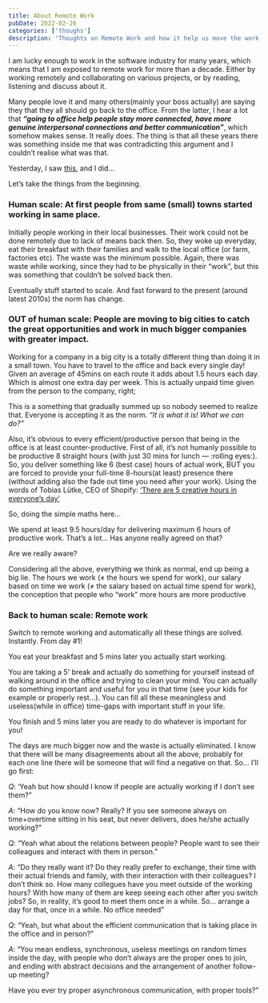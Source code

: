 ```yaml
---
title: About Remote Work
pubDate: 2022-02-26
categories: ['thoughs']
description: 'Thoughts on Remote Work and how it help us move the work & life back to human scale'
---
```


I am lucky enough to work in the software industry for many years, which means that I am exposed to remote work for more than a decade. Either by working remotely and collaborating on various projects, or by reading, listening and discuss about it.

Many people love it and many others(mainly your boss actually) are saying they that they all should go back to the office. From the latter, I hear a lot that _**“going to office help people stay more connected, have more genuine interpersonal connections and better communication”**_, which somehow makes sense. It really does. The thing is that all these years there was something inside me that was contradicting this argument and I couldn’t realise what was that.

Yesterday, I saw [this](https://www.youtube.com/watch?v=aQSxPzafO_k), and I did…

Let’s take the things from the beginning.

### Human scale: At first people from same (small) towns started working in same place.

Initially people working in their local businesses. Their work could not be done remotely due to lack of means back then. So, they woke up everyday, eat their breakfast with their families and walk to the local office (or farm, factories etc). The waste was the minimum possible. Again, there was waste while working, since they had to be physically in their “work”, but this was something that couldn’t be solved back then.

Eventually stuff started to scale. And fast forward to the present (around latest 2010s) the norm has change.

### OUT of human scale: People are moving to big cities to catch the great opportunities and work in much bigger companies with greater impact.

Working for a company in a big city is a totally different thing than doing it in a small town. You have to travel to the office and back every single day! Given an average of 45mins on each route it adds about 1.5 hours each day. Which is almost one extra day per week. This is actually unpaid time given from the person to the company, right;

This is a something that gradually summed up so nobody seemed to realize that. Everyone is accepting it as the norm. _“It is what it is! What we can do?”_

Also, it’s obvious to every efficient/productive person that being in the office is at least counter-productive. First of all, it’s not humanly possible to be productive 8 straight hours (with just 30 mins for lunch — :rolling eyes:). So, you deliver something like 6 (best case) hours of actual work, BUT you are forced to provide your full-time 8-hours(at least) presence there (without adding also the fade out time you need after your work). Using the words of Tobias Lütke, CEO of Shopify: [‘There are 5 creative hours in everyone’s day’](https://www.cnbc.com/2019/12/26/shopify-ceo-you-dont-have-to-work-80-hours-a-week-to-be-successful.html)

So, doing the simple maths here…

We spend at least 9.5 hours/day for delivering maximum 6 hours of productive work.
That’s a lot… Has anyone really agreed on that?

Are we really aware?

Considering all the above, everything we think as normal, end up being a big lie. The hours we work (≠ the hours we spend for work), our salary based on time we work (≠ the salary based on actual time spend for work), the conception that people who “work” more hours are more productive

### Back to human scale: Remote work

Switch to remote working and automatically all these things are solved. Instantly. From day #1!

You eat your breakfast and 5 mins later you actually start working.

You are taking a 5' break and actually do something for yourself instead of walking around in the office and trying to clean your mind. You can actually do something important and useful for you in that time (see your kids for example or properly rest…). You can fill all these meaningless and useless(while in office) time-gaps with important stuff in your life.

You finish and 5 mins later you are ready to do whatever is important for you!

The days are much bigger now and the waste is actually eliminated.
I know that there will be many disagreements about all the above, probably for each one line there will be someone that will find a negative on that.
So… I’ll go first:

_Q_: ‘Yeah but how should I know if people are actually working if I don’t see them?”

_A_: “How do you know now? Really? If you see someone always on time+overtime sitting in his seat, but never delivers, does he/she actually working?”

_Q_: “Yeah what about the relations between people? People want to see their colleagues and interact with them in person.”

_A_: “Do they really want it? Do they really prefer to exchange, their time with their actual friends and family, with their interaction with their colleagues? I don’t think so. How many collegues have you meet outside of the working hours? With how many of them are keep seeing each other after you switch jobs? So, in reality, it’s good to meet them once in a while. So… arrange a day for that, once in a while. No office needed”

_Q_: “Yeah, but what about the efficient communication that is taking place in the office and in person?”

_A_: “You mean endless, synchronous, useless meetings on random times inside the day, with people who don’t always are the proper ones to join, and ending with abstract decisions and the arrangement of another follow-up meeting?

Have you ever try proper asynchronous communication, with proper tools?”
